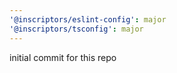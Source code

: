 ```yaml
---
'@inscriptors/eslint-config': major
'@inscriptors/tsconfig': major
---
```


initial commit for this repo
